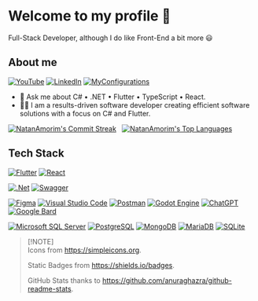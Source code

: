 # Welcome to my profile 👋
<!--
**NatanAmorim/NatanAmorim** is a ✨ _special_ ✨ repository because its `README.md` (this file) appears on your GitHub profile.
-->

Full-Stack Developer, although I do like Front-End a bit more 😃

## About me

[![YouTube](https://img.shields.io/badge/-YouTube-05122A?style=flat&logo=youtube&logoColor=FFFFFF&color=FF0000)](https://www.youtube.com/@natanamorim3746)
[![LinkedIn](https://img.shields.io/badge/-LinkedIn-05122A?style=flat&logo=linkedin&logoColor=FFFFFF&color=0A66C2)](https://www.linkedin.com/in/natan-amorim-souza-gomes-de-moraes)
[![MyConfigurations](https://img.shields.io/badge/-💻%20myconfig-05122A?style=flat&color=FFDD00)](https://github.com/NatanAmorim/myconfig)

- 💬 Ask me about C# • .NET • Flutter • TypeScript • React.
- 👨‍💻 I am a results-driven software developer creating efficient software solutions with a focus on C# and Flutter.

[![NatanAmorim's Commit Streak](https://github-readme-streak-stats.herokuapp.com/?user=NatanAmorim&theme=dracula&hide_border=false)](https://github.com/NatanAmorim?tab=repositories)&nbsp;&nbsp;
[![NatanAmorim's Top Languages](https://github-readme-stats.vercel.app/api/top-langs/?username=NatanAmorim&theme=dracula&show_icons=true&hide_border=false&hide_title=false&layout=donut&hide=c,cpp,c%2B%2B,ruby,cmake)](https://github.com/NatanAmorim?tab=repositories)

## Tech Stack

<!-- ### Front-End -->

[![Flutter](https://img.shields.io/badge/-Flutter-05122A?style=flat-square&logo=flutter&logoColor=02569B&color=282A36)](https://flutter.dev)
[![React](https://img.shields.io/badge/-React-05122A?style=flat-square&logo=react&logoColor=61DAFB&color=282A36)](https://react.dev)

<!-- ### Back-End -->

[![.Net](https://img.shields.io/badge/-.NET%20Core-05122A?style=flat-square&logo=dotnet&logoColor=512BD4&color=282A36)](https://dotnet.microsoft.com/en-us/)
[![Swagger](https://img.shields.io/badge/-Swagger-05122A?style=flat-square&logo=swagger&logoColor=85EA2D&color=282A36)](https://swagger.io)

<!-- ### Tools -->

[![Figma](https://img.shields.io/badge/-Figma-05122A?style=flat-square&logo=figma&logoColor=F24E1E&color=282A36)](https://www.figma.com)
[![Visual Studio Code](https://img.shields.io/badge/-Visual%20Studio%20Code-05122A?style=flat-square&logo=visual-studio-code&logoColor=007ACC&color=282A36)](https://code.visualstudio.com/)
[![Postman](https://img.shields.io/badge/-Postman-05122A?style=flat-square&logo=postman&logoColor=FF6C37&color=282A36)](http://postman.com)
[![Godot Engine](https://img.shields.io/badge/-Godot-05122A?style=flat-square&logo=godotengine&logoColor=478CBF&color=282A36)](https://godotengine.org)
[![ChatGPT](https://img.shields.io/badge/-ChatGPT-05122A?style=flat-square&logo=openai&logoColor=24A47F&color=282A36)](https://chat.openai.com)
[![Google Bard](https://img.shields.io/badge/-Google%20Bard-05122A?style=flat-square&logo=googlebard&logoColor=886FBF&color=282A36)](https://bard.google.com)

<!-- ### Databases -->

[![Microsoft SQL Server](https://img.shields.io/badge/-Microsoft%20SQL%20Server-05122A?style=flat-square&logo=microsoft%20sql%20server&logoColor=CC2927&color=282A36)](https://www.microsoft.com/en-us/sql-server/sql-server-downloads)
[![PostgreSQL](https://img.shields.io/badge/-PostgreSQL-05122A?style=flat-square&logo=postgresql&logoColor=4169E1&color=282A36)](https://www.postgresql.org)
[![MongoDB](https://img.shields.io/badge/-MongoDB-05122A?style=flat-square&logo=mongoDB&logoColor=47A248&color=282A36)](https://www.mongodb.com)
[![MariaDB](https://img.shields.io/badge/-MariaDB-05122A?style=flat-square&logo=mariaDB&logoColor=003545&color=282A36)](https://mariadb.org)
[![SQLite](https://img.shields.io/badge/-SQLite-05122A?style=flat-square&logo=sqlite&logoColor=003B57&color=282A36)](https://www.sqlite.org)

> [!NOTE]\
> Icons from <https://simpleicons.org>.
> 
> Static Badges from <https://shields.io/badges>.
> 
> GitHub Stats thanks to <https://github.com/anuraghazra/github-readme-stats>.
